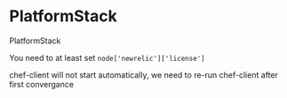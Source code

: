 PlatformStack
=============

PlatformStack

You need to at least set `node['newrelic']['license']`

chef-client will not start automatically, we need to re-run chef-client after first convergance

